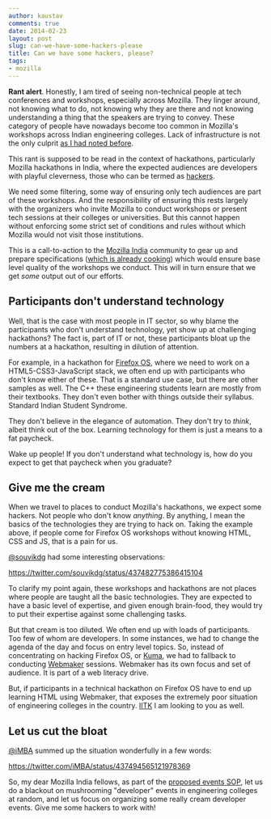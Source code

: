 ```yaml
---
author: kaustav
comments: true
date: 2014-02-23
layout: post
slug: can-we-have-some-hackers-please
title: Can we have some hackers, please?
tags:
- mozilla
---
```


**Rant alert**. Honestly, I am tired of seeing non-technical people at tech conferences and workshops, especially across Mozilla. They linger around, not knowing what to do, not knowing why they are there and not knowing understanding a thing that the speakers are trying to convey. These category of people have nowadays become too common in Mozilla's workshops across Indian engineering colleges. Lack of infrastructure is not the only culprit [as I had noted before](http://kaustavdm.in/2014/01/lessons-last-two-appdays-mdn-sprints.html).

This rant is supposed to be read in the context of hackathons, particularly Mozilla hackathons in India, where the expected audiences are developers with playful cleverness, those who can be termed as [hackers](http://www.catb.org/esr/faqs/hacker-howto.html).

We need some filtering, some way of ensuring only tech audiences are part of these workshops. And the responsibility of ensuring this rests largely with the organizers who invite Mozilla to conduct workshops or present tech sessions at their colleges or universities. But this cannot happen without enforcing some strict set of conditions and rules without which Mozilla would not visit those institutions.

This is a call-to-action to the [Mozilla India](https://mozillaindia.org) community to gear up and prepare specifications ([which is already cooking](http://blog.mozillaindia.org/787)) which would ensure base level quality of the workshops we conduct. This will in turn ensure that we get _some_ output out of our efforts.<!-- more -->

## Participants don't understand technology

Well, that is the case with most people in IT sector, so why blame the participants who don't understand technology, yet show up at challenging hackathons? The fact is, part of IT or not, these participants bloat up the numbers at a hackathon, resulting in dilution of attention.

For example, in a hackathon for [Firefox OS](http://firefox.com/os), where we need to work on a HTML5-CSS3-JavaScript stack, we often end up with participants who don't know either of these. That is a standard use case, but there are other samples as well. The C++ these engineering students learn are mostly from their textbooks. They don't even bother with things outside their syllabus. Standard Indian Student Syndrome.

They don't believe in the elegance of automation. They don't try to _think_, albeit think out of the box. Learning technology for them is just a means to a fat paycheck.

Wake up people! If you don't understand what technology is, how do you expect to get that paycheck when you graduate?

## Give me the cream

When we travel to places to conduct Mozilla's hackathons, we expect some hackers. Not people who don't know _anything_. By anything, I mean the basics of the technologies they are trying to hack on. Taking the example above, if people come for Firefox OS workshops without knowing HTML, CSS and JS, that is a pain for us.

[@souvikdg](https://twitter.com/souvikdg) had some interesting observations:

https://twitter.com/souvikdg/status/437482775386415104

To clarify my point again, these workshops and hackathons are not places where people are taught all the basic technologies. They are expected to have a basic level of expertise, and given enough brain-food, they would try to put their expertise against some challenging tasks.

But that cream is too diluted. We often end up with loads of participants. Too few of whom are developers. In some instances, we had to change the agenda of the day and focus on entry level topics. So, instead of concentrating on hacking Firefox OS, or [Kuma](https://github.com/mozilla/kuma), we had to fallback to conducting [Webmaker](https://webmaker.org) sessions. Webmaker has its own focus and set of audience. It is part of a web literacy drive.

But, if participants in a technical hackathon on Firefox OS have to end up learning HTML using Webmaker, that exposes the extremely poor situation of engineering colleges in the country. [IITK](http://iitkgp.ac.in) I am looking to you as well.

## Let us cut the bloat


[@iMBA](https://twitter.com:/iMBA) summed up the situation wonderfully in a few words:

https://twitter.com/iMBA/status/437494565121978369

So, my dear Mozilla India fellows, as part of the [proposed events SOP](http://blog.mozillaindia.org/787), let us do a blackout on mushrooming "developer" events in engineering colleges at random, and let us focus on organizing some really cream developer events. Give me some hackers to work with!
